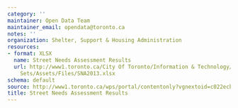 ```yaml
---
category: ''
maintainer: Open Data Team
maintainer_email: opendata@toronto.ca
notes: ''
organization: Shelter, Support & Housing Administration
resources:
- format: XLSX
  name: Street Needs Assessment Results
  url: http://www1.toronto.ca/City Of Toronto/Information & Technology/Open Data/Data
    Sets/Assets/Files/SNA2013.xlsx
schema: default
source: http://www1.toronto.ca/wps/portal/contentonly?vgnextoid=c022ecbc9c916410VgnVCM10000071d60f89RCRD&vgnextchannel=1a66e03bb8d1e310VgnVCM10000071d60f89RCRD
title: Street Needs Assessment Results
---
```

